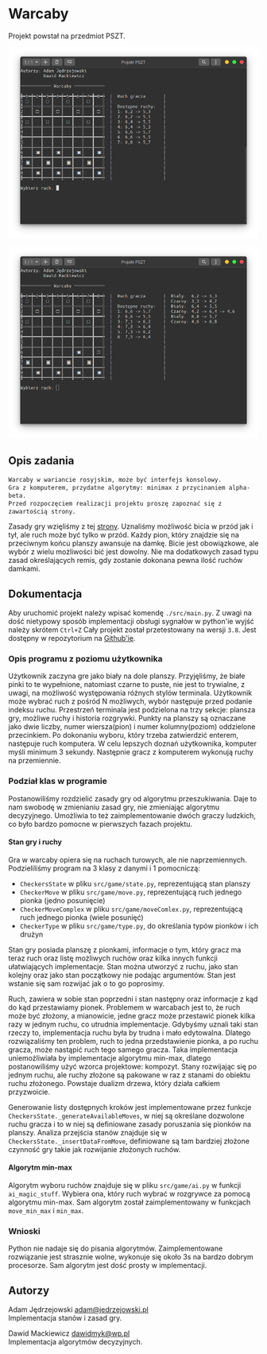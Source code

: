# Warcaby

Projekt powstał na przedmiot PSZT.

![](assets/screen1.png)

![](assets/screen2.png)

## Opis zadania

```
Warcaby w wariancie rosyjskim, może być interfejs konsolowy.
Gra z komputerem, przydatne algorytmy: minimax z przycinaniem alpha-beta.
Przed rozpoczęciem realizacji projektu proszę zapoznać się z zawartością strony.
```

Zasady gry wzięliśmy z tej [strony](https://www.kurnik.pl/warcabyrosyjskie/zasady.phtml).
Uznaliśmy możliwość bicia w przód jak i tył, ale ruch może być tylko w przód.
Każdy pion, który znajdzie się na przeciwnym końcu planszy awansuje na damkę.
Bicie jest obowiązkowe, ale wybór z wielu możliwości bić jest dowolny.
Nie ma dodatkowych zasad typu zasad określających remis, gdy zostanie dokonana pewna ilość ruchów damkami.

## Dokumentacja

Aby uruchomić projekt należy wpisać komendę `./src/main.py`.
Z uwagi na dość nietypowy sposób implementacji obsługi sygnałów w python'ie wyjść należy skrótem `Ctrl+Z`
Cały projekt został przetestowany na wersji `3.8`.
Jest dostępny w repozytorium na [Github'ie](https://github.com/dawidmyk/Warcaby).


### Opis programu z poziomu użytkownika

Użytkownik zaczyna gre jako biały na dole planszy.
Przyjęliśmy, że białe pinki to te wypełnione, natomiast czarne to puste, nie jest to trywialne, z uwagi, na możliwość występowania różnych stylów terminala.
Użytkownik może wybrać ruch z pośród N możliwych, wybór następuje przed podanie indeksu ruchu.
Przestrzeń terminala jest podzielona na trzy sekcje: plansza gry, możliwe ruchy i historia rozgrywki.
Punkty na planszy są oznaczane jako dwie liczby, numer wiersza(pion) i numer kolumny(poziom) oddzielone przecinkiem.
Po dokonaniu wyboru, który trzeba zatwierdzić enterem, następuje ruch komputera.
W celu lepszych doznań użytkownika, komputer myśli minimum 3 sekundy.
Następnie gracz z komputerem wykonują ruchy na przemiennie.

### Podział klas w programie

Postanowiliśmy rozdzielić zasady gry od algorytmu przeszukiwania.
Daje to nam swobodę w zmienianiu zasad gry, nie zmieniając algorytmu decyzyjnego.
Umożliwia to też zaimplementowanie dwóch graczy ludzkich, co było bardzo pomocne w pierwszych fazach projektu.

#### Stan gry i ruchy

Gra w warcaby opiera się na ruchach turowych, ale nie naprzemiennych.
Podzieliliśmy program na 3 klasy z danymi i 1 pomocniczą:
 - `CheckersState` w pliku `src/game/state.py`, reprezentującą stan planszy
 - `CheckerMove` w pliku `src/game/move.py`, reprezentującą ruch jednego pionka (jedno posunięcie)
 - `CheckerMoveComplex` w pliku `src/game/moveComlex.py`, reprezentującą ruch jednego pionka (wiele posunięć)
 - `CheckerType` w pliku `src/game/type.py`, do określania typów pionków i ich drużyn
 
Stan gry posiada planszę z pionkami, informacje o tym, który gracz ma teraz ruch oraz listę możliwych ruchów oraz kilka innych funkcji ułatwiających implementacje.
Stan można utworzyć z ruchu, jako stan kolejny oraz jako stan początkowy nie podając argumentów.
Stan jest wstanie się sam rozwijać jak o to go poprosimy.

Ruch, zawiera w sobie stan poprzedni i stan następny oraz informacje z kąd do kąd przestawiamy pionek.
Problemem w warcabach jest to, że ruch może być złożony, a mianowicie, jedne gracz może przestawić pionek kilka razy w jednym ruchu, co utrudnia implementacje.
Gdybyśmy uznali taki stan rzeczy to, implementacja ruchu była by trudna i mało edytowalna.
Dlatego rozwiązaliśmy ten problem, ruch to jedna przedstawienie pionka, a po ruchu gracza, może nastąpić ruch tego samego gracza.
Taka implementacja uniemożliwiała by implementacje algorytmu min-max, dlatego postanowiliśmy użyć wzorca projektowe: kompozyt.
Stany rozwijając się po jednym ruchu, ale ruchy złożone są pakowane w raz z stanami do obiektu ruchu złożonego.
Powstaje dualizm drzewa, który działa całkiem przyzwoicie.

Generowanie listy dostępnych kroków jest implementowane przez funkcje `CheckersState._generateAvailableMoves`, w niej są określane dozwolone ruchu gracza i to w niej są definiowane zasady poruszania się pionków na planszy. 
Analiza przejścia stanów znajduje się w `CheckersState._insertDataFromMove`, definiowane są tam bardziej złożone czynność gry takie jak rozwijanie złożonych ruchów. 

#### Algorytm min-max

Algorytm wyboru ruchów znajduje się w pliku `src/game/ai.py` w funkcji `ai_magic_stuff`.
Wybiera ona, który ruch wybrać w rozgrywce za pomocą algorytmu min-max.
Sam algorytm został zaimplementowany w funkcjach `move_min_max` i `min_max`.

### Wnioski

Python nie nadaje się do pisania algorytmów.
Zaimplementowane rozwiązanie jest strasznie wolne, wykonuje się około 3s na bardzo dobrym procesorze.
Sam algorytm jest dość prosty w implementacji. 

## Autorzy

Adam Jędrzejowski <adam@jedrzejowski.pl>
<br>
Implementacja stanów i zasad gry.

Dawid Mackiewicz <dawidmyk@wp.pl>
<br>
Implementacja algorytmów decyzyjnych.